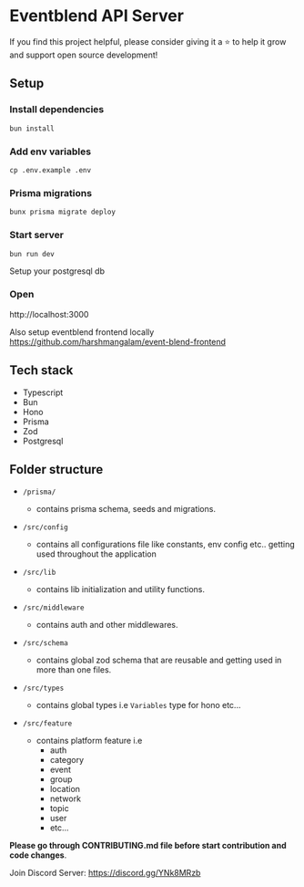 # Eventblend API Server

If you find this project helpful, please consider giving it a ⭐ to help it grow and support open source development!

## Setup

### Install dependencies

```
bun install
```

### Add env variables

```
cp .env.example .env
```

### Prisma migrations

```
bunx prisma migrate deploy
```

### Start server

```
bun run dev
```

Setup your postgresql db

### Open

http://localhost:3000

Also setup eventblend frontend locally
https://github.com/harshmangalam/event-blend-frontend

## Tech stack

- Typescript
- Bun
- Hono
- Prisma
- Zod
- Postgresql

## Folder structure

- `/prisma/`

  - contains prisma schema, seeds and migrations.

- `/src/config`

  - contains all configurations file like constants, env config etc.. getting used throughout the application

- `/src/lib`

  - contains lib initialization and utility functions.

- `/src/middleware`

  - contains auth and other middlewares.

- `/src/schema`

  - contains global zod schema that are reusable and getting used in more than one files.

- `/src/types`

  - contains global types i.e `Variables` type for hono etc...

- `/src/feature`
  - contains platform feature i.e
    - auth
    - category
    - event
    - group
    - location
    - network
    - topic
    - user
    - etc...

**Please go through CONTRIBUTING.md file before start contribution and code changes**.

Join Discord Server: https://discord.gg/YNk8MRzb
